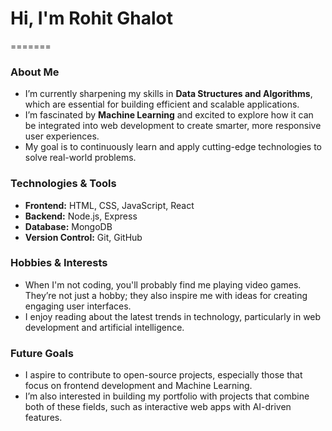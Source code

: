# Hi, I'm Rohit Ghalot
=======

###  About Me
- I’m currently sharpening my skills in **Data Structures and Algorithms**, which are essential for building efficient and scalable applications.
- I’m fascinated by **Machine Learning** and excited to explore how it can be integrated into web development to create smarter, more responsive user experiences.
- My goal is to continuously learn and apply cutting-edge technologies to solve real-world problems.

### Technologies & Tools
- **Frontend:** HTML, CSS, JavaScript, React
- **Backend:** Node.js, Express
- **Database:** MongoDB
- **Version Control:** Git, GitHub

### Hobbies & Interests
- When I'm not coding, you'll probably find me playing video games. They’re not just a hobby; they also inspire me with ideas for creating engaging user interfaces.
- I enjoy reading about the latest trends in technology, particularly in web development and artificial intelligence.

### Future Goals
- I aspire to contribute to open-source projects, especially those that focus on frontend development and Machine Learning.
- I’m also interested in building my portfolio with projects that combine both of these fields, such as interactive web apps with AI-driven features.

